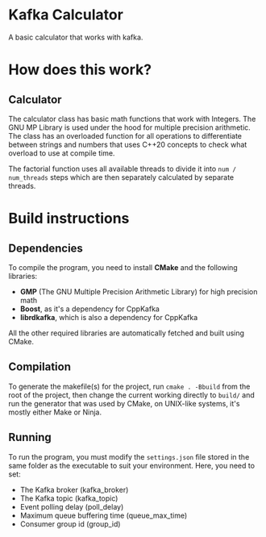 # Kafka Calculator

A basic calculator that works with kafka.

# How does this work?

## Calculator

The calculator class has basic math functions that work with Integers. The GNU MP Library is used under the hood for multiple precision arithmetic. The class has an overloaded function for all operations to differentiate between strings and numbers that uses C++20 concepts to check what overload to use at compile time.

The factorial function uses all available threads to divide it into `num / num_threads` steps which are then separately calculated by separate threads.

# Build instructions

## Dependencies

To compile the program, you need to install **CMake** and the following libraries:

- **GMP** (The GNU Multiple Precision Arithmetic Library) for high precision math
- **Boost**, as it's a dependency for CppKafka
- **librdkafka**, which is also a dependency for CppKafka

All the other required libraries are automatically fetched and built using CMake.

## Compilation

To generate the makefile(s) for the project, run `cmake . -Bbuild` from the root of the project, then change the current working directly to `build/` and run the generator that was used by CMake, on UNIX-like systems, it's mostly either Make or Ninja.

## Running

To run the program, you must modify the `settings.json` file stored in the same folder as the executable to suit your environment. Here, you need to set:

- The Kafka broker (kafka_broker)
- The Kafka topic (kafka_topic)
- Event polling delay (poll_delay)
- Maximum queue buffering time (queue_max_time)
- Consumer group id (group_id)
